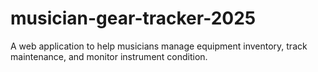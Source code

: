 # musician-gear-tracker-2025
A web application to help musicians manage equipment inventory, track maintenance, and monitor instrument condition.
